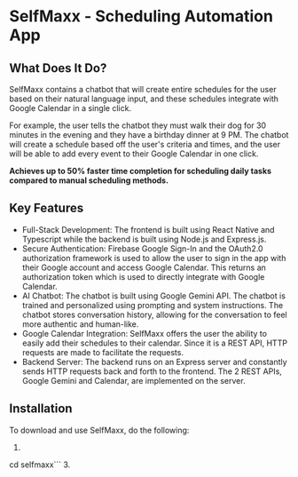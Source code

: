 # SelfMaxx - Scheduling Automation App

## What Does It Do?
SelfMaxx contains a chatbot that will create entire schedules for the user based on their natural language input, and these schedules integrate with Google Calendar in a single click. 

For example, the user tells the chatbot they must walk their dog for 30 minutes in the evening and they have a birthday dinner at 9 PM. The chatbot will create a schedule based off the user's criteria and times, and the user will be able to add every event to their Google Calendar in one click.

**Achieves up to 50% faster time completion for scheduling daily tasks compared to manual scheduling methods.**

## Key Features
- Full-Stack Development: The frontend is built using React Native and Typescript while the backend is built using Node.js and Express.js.
- Secure Authentication: Firebase Google Sign-In and the OAuth2.0 authorization framework is used to allow the user to sign in the app with their Google account and access Google Calendar. This returns an authorization token which is used to directly integrate with Google Calendar.
- AI Chatbot: The chatbot is built using Google Gemini API. The chatbot is trained and personalized using prompting and system instructions. The chatbot stores conversation history, allowing for the conversation to feel more authentic and human-like.
- Google Calendar Integration: SelfMaxx offers the user the ability to easily add their schedules to their calendar. Since it is a REST API, HTTP requests are made to facilitate the requests.
- Backend Server: The backend runs on an Express server and constantly sends HTTP requests back and forth to the frontend. The 2 REST APIs, Google Gemini and Calendar, are implemented on the server.

## Installation
To download and use SelfMaxx, do the following:
1. ```git clone https://github.com/chadha19/selfmaxx.git
  cd selfmaxx```
3. 


